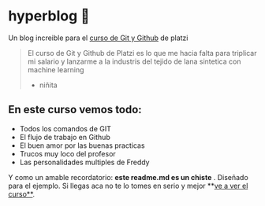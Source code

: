 # hyperblog 💚
Un blog increible para el [curso de Git y Github](https://platzi.com/cursos/git-github/ "curso de Git y Github") de platzi
> El curso de Git y Github de Platzi es lo que me hacia falta para triplicar mi salario y lanzarme a la industris del tejido de lana sintetica con machine learning
> - niñita
## En este curso vemos todo:
* Todos los comandos de GIT
* El flujo de trabajo en Github
* El buen amor por las buenas practicas
* Trucos muy loco del profesor
* Las personalidades multiples de Freddy

Y como un amable recordatorio: **este readme.md es un chiste** . Diseñado para el ejemplo. Si llegas aca no te lo tomes en serio y mejor **[ve a ver el curso**](https://platzi.com/cursos/git-github/ "ve a ver el curso").